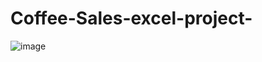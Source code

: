 # Coffee-Sales-excel-project-

![image](https://github.com/KrishaVeera/Coffee-Sales-excel-project-/assets/117843724/a044e374-e020-4b02-8ab6-fdd4a7dabf17)
